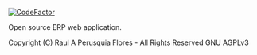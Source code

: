 [![CodeFactor](https://www.codefactor.io/repository/github/inikoo/aiku/badge)](https://www.codefactor.io/repository/github/inikoo/aiku)

Open source ERP web application.

Copyright (C) Raul A Perusquia Flores - All Rights Reserved GNU AGPLv3
